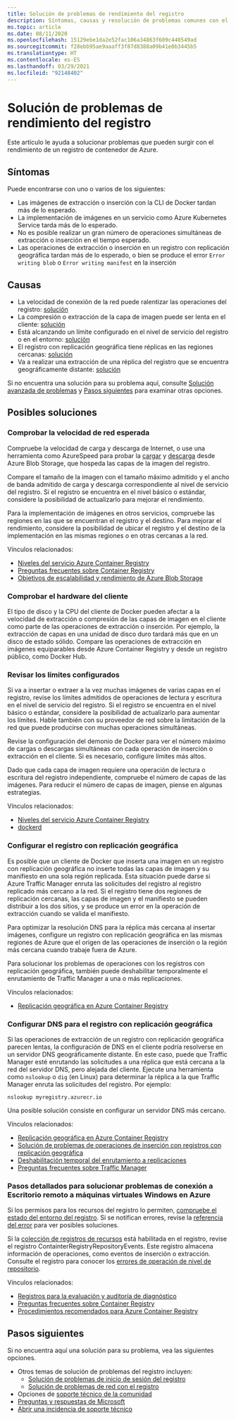 ```yaml
---
title: Solución de problemas de rendimiento del registro
description: Síntomas, causas y resolución de problemas comunes con el rendimiento de un registro
ms.topic: article
ms.date: 08/11/2020
ms.openlocfilehash: 15129ebe1da2e52fac106a34863f609c440549ad
ms.sourcegitcommit: f28ebb95ae9aaaff3f87d8388a09b41e0b3445b5
ms.translationtype: HT
ms.contentlocale: es-ES
ms.lasthandoff: 03/29/2021
ms.locfileid: "92148402"
---
```

# <a name="troubleshoot-registry-performance"></a>Solución de problemas de rendimiento del registro

Este artículo le ayuda a solucionar problemas que pueden surgir con el rendimiento de un registro de contenedor de Azure. 

## <a name="symptoms"></a>Síntomas

Puede encontrarse con uno o varios de los siguientes:

* Las imágenes de extracción o inserción con la CLI de Docker tardan más de lo esperado.
* La implementación de imágenes en un servicio como Azure Kubernetes Service tarda más de lo esperado.
* No es posible realizar un gran número de operaciones simultáneas de extracción o inserción en el tiempo esperado.
* Las operaciones de extracción o inserción en un registro con replicación geográfica tardan más de lo esperado, o bien se produce el error `Error writing blob` o `Error writing manifest` en la inserción

## <a name="causes"></a>Causas

* La velocidad de conexión de la red puede ralentizar las operaciones del registro: [solución](#check-expected-network-speed)
* La compresión o extracción de la capa de imagen puede ser lenta en el cliente: [solución](#check-client-hardware)  
* Está alcanzando un límite configurado en el nivel de servicio del registro o en el entorno: [solución](#review-configured-limits)
* El registro con replicación geográfica tiene réplicas en las regiones cercanas: [solución](#configure-geo-replicated-registry)
* Va a realizar una extracción de una réplica del registro que se encuentra geográficamente distante: [solución](#configure-dns-for-geo-replicated-registry)

Si no encuentra una solución para su problema aquí, consulte [Solución avanzada de problemas](#advanced-troubleshooting) y [Pasos siguientes](#next-steps) para examinar otras opciones.

## <a name="potential-solutions"></a>Posibles soluciones

### <a name="check-expected-network-speed"></a>Comprobar la velocidad de red esperada

Compruebe la velocidad de carga y descarga de Internet, o use una herramienta como AzureSpeed para probar la [cargar](https://www.azurespeed.com/Azure/Uploadß) y [descarga](https://www.azurespeed.com/Azure/Download) desde Azure Blob Storage, que hospeda las capas de la imagen del registro.

Compare el tamaño de la imagen con el tamaño máximo admitido y el ancho de banda admitido de carga y descarga correspondiente al nivel de servicio del registro. Si el registro se encuentra en el nivel básico o estándar, considere la posibilidad de actualizarlo para mejorar el rendimiento. 

Para la implementación de imágenes en otros servicios, compruebe las regiones en las que se encuentran el registro y el destino. Para mejorar el rendimiento, considere la posibilidad de ubicar el registro y el destino de la implementación en las mismas regiones o en otras cercanas a la red.

Vínculos relacionados:

* [Niveles del servicio Azure Container Registry](container-registry-skus.md)    
* [Preguntas frecuentes sobre Container Registry](container-registry-faq.md)
* [Objetivos de escalabilidad y rendimiento de Azure Blob Storage](../storage/blobs/scalability-targets.md)

### <a name="check-client-hardware"></a>Comprobar el hardware del cliente

El tipo de disco y la CPU del cliente de Docker pueden afectar a la velocidad de extracción o compresión de las capas de imagen en el cliente como parte de las operaciones de extracción o inserción. Por ejemplo, la extracción de capas en una unidad de disco duro tardará más que en un disco de estado sólido. Compare las operaciones de extracción en imágenes equiparables desde Azure Container Registry y desde un registro público, como Docker Hub.

### <a name="review-configured-limits"></a>Revisar los límites configurados

Si va a insertar o extraer a la vez muchas imágenes de varias capas en el registro, revise los límites admitidos de operaciones de lectura y escritura en el nivel de servicio del registro. Si el registro se encuentra en el nivel básico o estándar, considere la posibilidad de actualizarlo para aumentar los límites. Hable también con su proveedor de red sobre la limitación de la red que puede producirse con muchas operaciones simultáneas. 

Revise la configuración del demonio de Docker para ver el número máximo de cargas o descargas simultáneas con cada operación de inserción o extracción en el cliente. Si es necesario, configure límites más altos.

Dado que cada capa de imagen requiere una operación de lectura o escritura del registro independiente, compruebe el número de capas de las imágenes. Para reducir el número de capas de imagen, piense en algunas estrategias.

Vínculos relacionados:

* [Niveles del servicio Azure Container Registry](container-registry-skus.md)
* [dockerd](https://docs.docker.com/engine/reference/commandline/dockerd/)

### <a name="configure-geo-replicated-registry"></a>Configurar el registro con replicación geográfica

Es posible que un cliente de Docker que inserta una imagen en un registro con replicación geográfica no inserte todas las capas de imagen y su manifiesto en una sola región replicada. Esta situación puede darse si Azure Traffic Manager enruta las solicitudes del registro al registro replicado más cercano a la red. Si el registro tiene dos regiones de replicación cercanas, las capas de imagen y el manifiesto se pueden distribuir a los dos sitios, y se produce un error en la operación de extracción cuando se valida el manifiesto.

Para optimizar la resolución DNS para la réplica más cercana al insertar imágenes, configure un registro con replicación geográfica en las mismas regiones de Azure que el origen de las operaciones de inserción o la región más cercana cuando trabaje fuera de Azure.

Para solucionar los problemas de operaciones con los registros con replicación geográfica, también puede deshabilitar temporalmente el enrutamiento de Traffic Manager a una o más replicaciones.

Vínculos relacionados:

* [Replicación geográfica en Azure Container Registry](container-registry-geo-replication.md)

### <a name="configure-dns-for-geo-replicated-registry"></a>Configurar DNS para el registro con replicación geográfica

Si las operaciones de extracción de un registro con replicación geográfica parecen lentas, la configuración de DNS en el cliente podría resolverse en un servidor DNS geográficamente distante. En este caso, puede que Traffic Manager esté enrutando las solicitudes a una réplica que está cercana a la red del servidor DNS, pero alejada del cliente. Ejecute una herramienta como `nslookup` o `dig` (en Linux) para determinar la réplica a la que Traffic Manager enruta las solicitudes del registro. Por ejemplo:

```console
nslookup myregistry.azurecr.io
```

Una posible solución consiste en configurar un servidor DNS más cercano.

Vínculos relacionados:

* [Replicación geográfica en Azure Container Registry](container-registry-geo-replication.md)
* [Solución de problemas de operaciones de inserción con registros con replicación geográfica](container-registry-geo-replication.md#troubleshoot-push-operations-with-geo-replicated-registries)
* [Deshabilitación temporal del enrutamiento a replicaciones](container-registry-geo-replication.md#temporarily-disable-routing-to-replication)
* [Preguntas frecuentes sobre Traffic Manager](../traffic-manager/traffic-manager-faqs.md)

### <a name="advanced-troubleshooting"></a>Pasos detallados para solucionar problemas de conexión a Escritorio remoto a máquinas virtuales Windows en Azure

Si los permisos para los recursos del registro lo permiten, [compruebe el estado del entorno del registro](container-registry-check-health.md). Si se notifican errores, revise la [referencia del error](container-registry-health-error-reference.md) para ver posibles soluciones.

Si la [colección de registros de recursos](container-registry-diagnostics-audit-logs.md) está habilitada en el registro, revise el registro ContainterRegistryRepositoryEvents. Este registro almacena información de operaciones, como eventos de inserción o extracción. Consulte el registro para conocer los [errores de operación de nivel de repositorio](container-registry-diagnostics-audit-logs.md#repository-level-operation-failures). 

Vínculos relacionados:

* [Registros para la evaluación y auditoría de diagnóstico](container-registry-diagnostics-audit-logs.md)
* [Preguntas frecuentes sobre Container Registry](container-registry-faq.md)
* [Procedimientos recomendados para Azure Container Registry](container-registry-best-practices.md)

## <a name="next-steps"></a>Pasos siguientes

Si no encuentra aquí una solución para su problema, vea las siguientes opciones.

* Otros temas de solución de problemas del registro incluyen:
  * [Solución de problemas de inicio de sesión del registro](container-registry-troubleshoot-login.md)
  * [Solución de problemas de red con el registro](container-registry-troubleshoot-access.md)
* Opciones de [soporte técnico de la comunidad](https://azure.microsoft.com/support/community/)
* [Preguntas y respuestas de Microsoft](/answers/products/)
* [Abrir una incidencia de soporte técnico](https://azure.microsoft.com/support/create-ticket/)